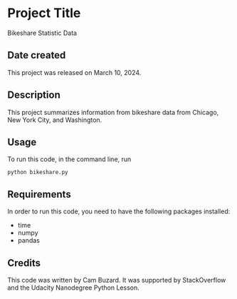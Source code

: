 # Project Title
Bikeshare Statistic Data

## Date created
This project was released on March 10, 2024.

## Description
This project summarizes information from bikeshare data from Chicago, New York City, and Washington.

## Usage
To run this code, in the command line, run 

`python bikeshare.py`

## Requirements
In order to run this code, you need to have the following packages installed:
* time
* numpy
* pandas

## Credits
This code was written by Cam Buzard. It was supported by StackOverflow and the Udacity Nanodegree Python Lesson.

